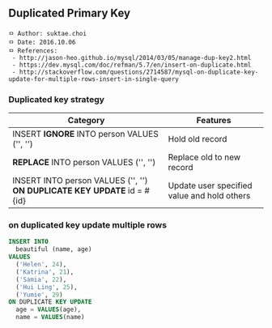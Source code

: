 ## Duplicated Primary Key

```
ㅁ Author: suktae.choi
ㅁ Date: 2016.10.06
ㅁ References:
 - http://jason-heo.github.io/mysql/2014/03/05/manage-dup-key2.html
 - https://dev.mysql.com/doc/refman/5.7/en/insert-on-duplicate.html
 - http://stackoverflow.com/questions/2714587/mysql-on-duplicate-key-update-for-multiple-rows-insert-in-single-query
```

### Duplicated key strategy

| Category                                                              | Features                                    |
|-----------------------------------------------------------------------|---------------------------------------------|
| INSERT **IGNORE** INTO person VALUES ('', '')                             | Hold old record                             |
| **REPLACE** INTO person VALUES ('', '')                                   | Replace old to new record                   |
| INSERT INTO person VALUES ('', '') **ON DUPLICATE KEY UPDATE** id = #{id} | Update user specified value and hold others |

### on duplicated key update multiple rows
```sql
INSERT INTO
  beautiful (name, age)
VALUES
  ('Helen', 24),
  ('Katrina', 21),
  ('Samia', 22),
  ('Hui Ling', 25),
  ('Yumie', 29)
ON DUPLICATE KEY UPDATE
  age = VALUES(age),
  name = VALUES(name)
```
